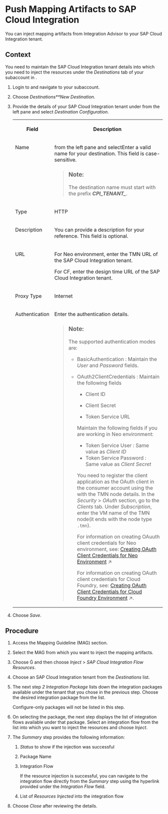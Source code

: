 <!-- loio47ad97e5b7614715ac54dcb24d72a871 -->

<link rel="stylesheet" type="text/css" href="../css/sap-icons.css"/>

# Push Mapping Artifacts to SAP Cloud Integration

You can inject mapping artifacts from Integration Advisor to your SAP Cloud Integration tenant.



## Context

You need to maintain the SAP Cloud Integration tenant details into which you need to inject the resources under the *Destinations* tab of your subaccount in .

1.  Login to and navigate to your subaccount.

2.  Choose *Destinations**New Destination*.
3.  Provide the details of your SAP Cloud Integration tenant under from the left pane and select *Destination Configuration*.


    <table>
    <tr>
    <th valign="top">

    Field


    
    </th>
    <th valign="top">

    Description


    
    </th>
    </tr>
    <tr>
    <td valign="top">

    Name


    
    </td>
    <td valign="top">

    from the left pane and selectEnter a valid name for your destination. This field is case-sensitive.

    > ### Note:  
    > The destination name must start with the prefix ***CPI\_TENANT\_***.


    
    </td>
    </tr>
    <tr>
    <td valign="top">

    Type


    
    </td>
    <td valign="top">

    HTTP


    
    </td>
    </tr>
    <tr>
    <td valign="top">

    Description


    
    </td>
    <td valign="top">

    You can provide a description for your reference. This field is optional.


    
    </td>
    </tr>
    <tr>
    <td valign="top">

    URL


    
    </td>
    <td valign="top">

    For Neo environment, enter the TMN URL of the SAP Cloud Integration tenant.

    For CF, enter the design time URL of the SAP Cloud Integration tenant.


    
    </td>
    </tr>
    <tr>
    <td valign="top">

    Proxy Type


    
    </td>
    <td valign="top">

    Internet


    
    </td>
    </tr>
    <tr>
    <td valign="top">

    Authentication


    
    </td>
    <td valign="top">

    Enter the authentication details.

    > ### Note:  
    > The supported authentication modes are:
    > 
    > -   BasicAuthentication : Maintain the *User* and *Password* fields.
    > 
    > -   OAuth2ClientCredentials : Maintain the following fields
    > 
    >     -   Client ID
    > 
    >     -   Client Secret
    >     -   Token Service URL
    > 
    >     Maintain the following fields if you are working in Neo environment:
    > 
    >     -   Token Service User : Same value as *Client ID*
    >     -   Token Service Password : Same value as *Client Secret*
    > 
    >     You need to register the client application as the OAuth client in the consumer account using the with the TMN node details. In the *Security* \> *OAuth* section, go to the *Clients* tab. Under *Subscription*, enter the VM name of the TMN node\(it ends with the node type `.tmn`\).
    > 
    >     For information on creating OAuuth client credentials for Neo environment, see: [Creating OAuth Client Credentials for Neo Environment](https://help.sap.com/viewer/368c481cd6954bdfa5d0435479fd4eaf/IAT/en-US/040d8110293d44b1bfaa75674530d395.html "The API is protected by basic authentication and OAuth.") :arrow_upper_right:
    > 
    >     For information on creating OAuth client credentials for Cloud Foundry, see: [Creating OAuth Client Credentials for Cloud Foundry Environment](https://help.sap.com/viewer/368c481cd6954bdfa5d0435479fd4eaf/IAT/en-US/50b63c69028643b18016d6795003392d.html "You can create OAuth client credentials to access your SAP Cloud Integration tenant hosted on the Cloud Foundry environment.") :arrow_upper_right:.


    
    </td>
    </tr>
    </table>
    
4.  Choose *Save*.



## Procedure

1.  Access the Mapping Guideline \(MAG\) section.

2.  Select the MAG from which you want to inject the mapping artifacts.

3.  Choose <span class="SAP-icons"></span> and then choose *Inject* \> *SAP Cloud Integration Flow Resources*.

4.  Choose an SAP Cloud Integration tenant from the *Destinations* list.

5.  The next step *2 Integration Package* lists down the integration packages available under the tenant that you chose in the previous step. Choose the desired integration package from the list.

    Configure-only packages will not be listed in this step.

6.  On selecting the package, the next step displays the list of integration flows available under that package. Select an integration flow from the list into which you want to inject the resources and choose *Inject*.

7.  The *Summary* step provides the following information:

    1.  *Status* to show if the injection was successful

    2.  Package Name

    3.  Integration Flow

        If the resource injection is successful, you can navigate to the integration flow directly from the *Summary* step using the hyperlink provided under the *Integration Flow* field.

    4.  List of *Resources Injected* into the integration flow


8.  Choose *Close* after reviewing the details.


